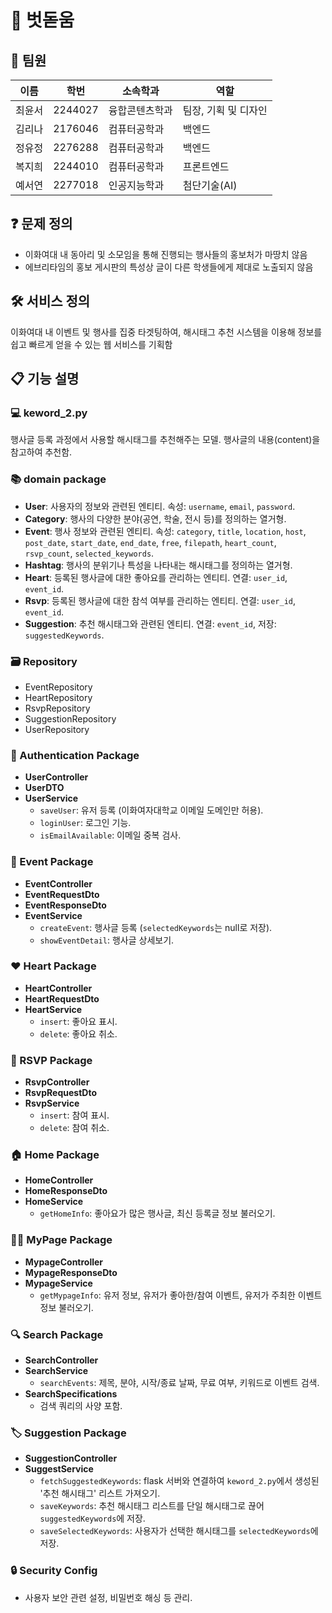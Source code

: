 # 🌱 벗돋움

## 💚 팀원
| 이름   | 학번    | 소속학과       | 역할           |
|------|-------|------------|--------------|
| 최윤서 | 2244027 | 융합콘텐츠학과    | 팀장, 기획 및 디자인 |
| 김리나 | 2176046 | 컴퓨터공학과     | 백엔드         |
| 정유정 | 2276288 | 컴퓨터공학과     | 백엔드         |
| 복지희 | 2244010 | 컴퓨터공학과     | 프론트엔드      |
| 예서연 | 2277018 | 인공지능학과     | 첨단기술(AI)    |



## ❓ 문제 정의
- 이화여대 내 동아리 및 소모임을 통해 진행되는 행사들의 홍보처가 마땅치 않음
- 에브리타임의 홍보 게시판의 특성상 글이 다른 학생들에게 제대로 노출되지 않음

## 🛠 서비스 정의
이화여대 내 이벤트 및 행사를 집중 타겟팅하여, 해시태그 추천 시스템을 이용해 정보를 쉽고 빠르게 얻을 수 있는 웹 서비스를 기획함

## 📋 기능 설명

### 💻 keword_2.py 
행사글 등록 과정에서 사용할 해시태그를 추천해주는 모델.
행사글의 내용(content)을 참고하여 추천함.


### 📚 domain package
- **User**: 사용자의 정보와 관련된 엔티티. 속성: `username`, `email`, `password`.
- **Category**: 행사의 다양한 분야(공연, 학술, 전시 등)를 정의하는 열거형.
- **Event**: 행사 정보와 관련된 엔티티. 속성: `category`, `title`, `location`, `host`, `post_date`, `start_date`, `end_date`, `free`, `filepath`, `heart_count`, `rsvp_count`, `selected_keywords`.
- **Hashtag**: 행사의 분위기나 특성을 나타내는 해시태그를 정의하는 열거형.
- **Heart**: 등록된 행사글에 대한 좋아요를 관리하는 엔티티. 연결: `user_id`, `event_id`.
- **Rsvp**: 등록된 행사글에 대한 참석 여부를 관리하는 엔티티. 연결: `user_id`, `event_id`.
- **Suggestion**: 추천 해시태그와 관련된 엔티티. 연결: `event_id`, 저장: `suggestedKeywords`.

### 🗃️ Repository
- EventRepository
- HeartRepository
- RsvpRepository
- SuggestionRepository
- UserRepository

### 🔐 Authentication Package
- **UserController**
- **UserDTO**
- **UserService**
  - `saveUser`: 유저 등록 (이화여자대학교 이메일 도메인만 허용).
  - `loginUser`: 로그인 기능.
  - `isEmailAvailable`: 이메일 중복 검사.

### 🎉 Event Package
- **EventController**
- **EventRequestDto**
- **EventResponseDto**
- **EventService**
  - `createEvent`: 행사글 등록 (`selectedKeywords`는 null로 저장).
  - `showEventDetail`: 행사글 상세보기.

### ❤️ Heart Package
- **HeartController**
- **HeartRequestDto**
- **HeartService**
  - `insert`: 좋아요 표시.
  - `delete`: 좋아요 취소.

### 📝 RSVP Package
- **RsvpController**
- **RsvpRequestDto**
- **RsvpService**
  - `insert`: 참여 표시.
  - `delete`: 참여 취소.

### 🏠 Home Package
- **HomeController**
- **HomeResponseDto**
- **HomeService**
  - `getHomeInfo`: 좋아요가 많은 행사글, 최신 등록글 정보 불러오기.

### 🙍‍♂️ MyPage Package
- **MypageController**
- **MypageResponseDto**
- **MypageService**
  - `getMypageInfo`: 유저 정보, 유저가 좋아한/참여 이벤트, 유저가 주최한 이벤트 정보 불러오기.

### 🔍 Search Package
- **SearchController**
- **SearchService**
  - `searchEvents`: 제목, 분야, 시작/종료 날짜, 무료 여부, 키워드로 이벤트 검색.
- **SearchSpecifications**
  - 검색 쿼리의 사양 포함.

### 🏷️ Suggestion Package
- **SuggestionController**
- **SuggestService**
  - `fetchSuggestedKeywords`: flask 서버와 연결하여 `keword_2.py`에서 생성된 '추천 해시태그' 리스트 가져오기.
  - `saveKeywords`: 추천 해시태그 리스트를 단일 해시태그로 끊어 `suggestedKeywords`에 저장.
  - `saveSelectedKeywords`: 사용자가 선택한 해시태그를 `selectedKeywords`에 저장.

### 🔒 Security Config
- 사용자 보안 관련 설정, 비밀번호 해싱 등 관리.
